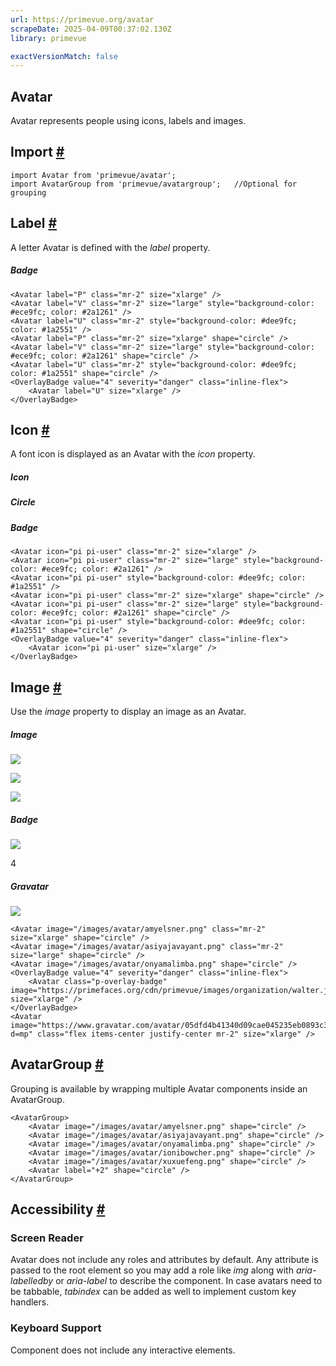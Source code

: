 ```yaml
---
url: https://primevue.org/avatar
scrapeDate: 2025-04-09T00:37:02.130Z
library: primevue

exactVersionMatch: false
---
```


## Avatar

Avatar represents people using icons, labels and images.

## Import [#](_avatar_.md#import)
```
import Avatar from 'primevue/avatar';
import AvatarGroup from 'primevue/avatargroup';   //Optional for grouping
```
## Label [#](_avatar_.md#label)

A letter Avatar is defined with the _label_ property.

##### Badge
```
<Avatar label="P" class="mr-2" size="xlarge" />
<Avatar label="V" class="mr-2" size="large" style="background-color: #ece9fc; color: #2a1261" />
<Avatar label="U" class="mr-2" style="background-color: #dee9fc; color: #1a2551" />
<Avatar label="P" class="mr-2" size="xlarge" shape="circle" />
<Avatar label="V" class="mr-2" size="large" style="background-color: #ece9fc; color: #2a1261" shape="circle" />
<Avatar label="U" class="mr-2" style="background-color: #dee9fc; color: #1a2551" shape="circle" />
<OverlayBadge value="4" severity="danger" class="inline-flex">
    <Avatar label="U" size="xlarge" />
</OverlayBadge>
```
## Icon [#](_avatar_.md#icon)

A font icon is displayed as an Avatar with the _icon_ property.

##### Icon

##### Circle

##### Badge
```
<Avatar icon="pi pi-user" class="mr-2" size="xlarge" />
<Avatar icon="pi pi-user" class="mr-2" size="large" style="background-color: #ece9fc; color: #2a1261" />
<Avatar icon="pi pi-user" style="background-color: #dee9fc; color: #1a2551" />
<Avatar icon="pi pi-user" class="mr-2" size="xlarge" shape="circle" />
<Avatar icon="pi pi-user" class="mr-2" size="large" style="background-color: #ece9fc; color: #2a1261" shape="circle" />
<Avatar icon="pi pi-user" style="background-color: #dee9fc; color: #1a2551" shape="circle" />
<OverlayBadge value="4" severity="danger" class="inline-flex">
    <Avatar icon="pi pi-user" size="xlarge" />
</OverlayBadge>
```
## Image [#](_avatar_.md#image)

Use the _image_ property to display an image as an Avatar.

##### Image

![](https://primefaces.org/cdn/primevue/images/avatar/amyelsner.png)

![](https://primefaces.org/cdn/primevue/images/avatar/asiyajavayant.png)

![](https://primefaces.org/cdn/primevue/images/avatar/onyamalimba.png)

##### Badge

![](https://primefaces.org/cdn/primevue/images/organization/walter.jpg)

4

##### Gravatar

![](https://www.gravatar.com/avatar/05dfd4b41340d09cae045235eb0893c3?d=mp)
```
<Avatar image="/images/avatar/amyelsner.png" class="mr-2" size="xlarge" shape="circle" />
<Avatar image="/images/avatar/asiyajavayant.png" class="mr-2" size="large" shape="circle" />
<Avatar image="/images/avatar/onyamalimba.png" shape="circle" />
<OverlayBadge value="4" severity="danger" class="inline-flex">
    <Avatar class="p-overlay-badge" image="https://primefaces.org/cdn/primevue/images/organization/walter.jpg" size="xlarge" />
</OverlayBadge>
<Avatar image="https://www.gravatar.com/avatar/05dfd4b41340d09cae045235eb0893c3?d=mp" class="flex items-center justify-center mr-2" size="xlarge" />
```
## AvatarGroup [#](_avatar_.md#avatargroup)

Grouping is available by wrapping multiple Avatar components inside an AvatarGroup.
```
<AvatarGroup>
    <Avatar image="/images/avatar/amyelsner.png" shape="circle" />
    <Avatar image="/images/avatar/asiyajavayant.png" shape="circle" />
    <Avatar image="/images/avatar/onyamalimba.png" shape="circle" />
    <Avatar image="/images/avatar/ionibowcher.png" shape="circle" />
    <Avatar image="/images/avatar/xuxuefeng.png" shape="circle" />
    <Avatar label="+2" shape="circle" />
</AvatarGroup>
```
## Accessibility [#](_avatar_.md#accessibility)

### Screen Reader

Avatar does not include any roles and attributes by default. Any attribute is passed to the root element so you may add a role like _img_ along with _aria-labelledby_ or _aria-label_ to describe the component. In case avatars need to be tabbable, _tabindex_ can be added as well to implement custom key handlers.

### Keyboard Support

Component does not include any interactive elements.